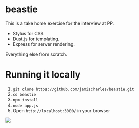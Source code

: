 beastie
=======
This is a take home exercise for the interview at PP.

- Stylus for CSS.
- Dust.js for templating.
- Express for server rendering.

Everything else from scratch.

Running it locally
========
1. `git clone https://github.com/jamischarles/beastie.git`
2. `cd beastie`
3. `npm install`
4. `node app.js`
5. Open `http://localhost:3000/` in your browser


![](https://raw.github.com/jamischarles/beastie/master/screenshots/preview.png)
